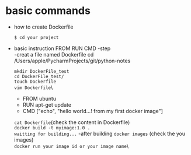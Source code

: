 # basic commands
- how to create Dockerfile

   `$ cd your project`
- basic instruction
    FROM
    RUN
    CMD
 -step\
  -creat a file named Dockerfile
    cd /Users/apple/PycharmProjects/git/python-notes
     
    `mkdir DockerFile_test`\
    `cd DockerFile_test/`\
    `touch Dockerfile`\
    `vim Dockerfile`\
    - FROM ubuntu
    - RUN apt-get update
    - CMD ["echo", "hello world...! from my first docker image"]

    `cat Dockerfile`(check the content in Dockerfile)\
    `docker build -t myimage:1.0 . ` \
    `waitting for building...`
  -after building
    `docker images` (check the you images)\
    `docker run your image id or your image name`\
    